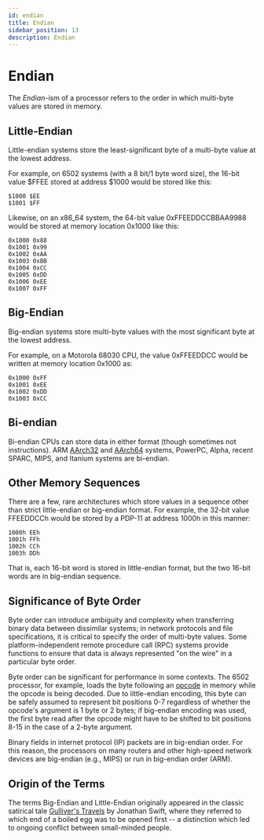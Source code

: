 ```yaml
---
id: endian
title: Endian
sidebar_position: 13
description: Endian
---
```


# Endian

The _Endian_-ism of a processor refers to the order in which multi-byte values are stored in memory.

## Little-Endian

Little-endian systems store the least-significant byte of a multi-byte value at the lowest address.

For example, on 6502 systems (with a 8 bit/1 byte word size), the 16-bit value $FFEE stored at address $1000 would be stored like this:

```assembly
$1000 $EE
$1001 $FF
```

Likewise, on an x86_64 system, the 64-bit value 0xFFEEDDCCBBAA9988 would be stored at memory location 0x1000 like this:

```assembly
0x1000 0x88
0x1001 0x99
0x1002 0xAA
0x1003 0xBB
0x1004 0xCC
0x1005 0xDD
0x1006 0xEE
0x1007 0xFF
```

## Big-Endian

Big-endian systems store multi-byte values with the most significant byte at the lowest address.

For example, on a Motorola 68030 CPU, the value 0xFFEEDDCC would be written at memory location 0x1000 as:

```assembly
0x1000 0xFF
0x1001 0xEE
0x1002 0xDD
0x1003 0xCC
```

## Bi-endian

Bi-endian CPUs can store data in either format (though sometimes not instructions). ARM [AArch32](/H-ARM/arm-v8.md) and [AArch64](/H-ARM/arm-v8.md) systems, PowerPC, Alpha, recent SPARC, MIPS, and Itanium systems are bi-endian.

## Other Memory Sequences

There are a few, rare architectures which store values in a sequence other than strict little-endian or big-endian format. For example, the 32-bit value FFEEDDCCh would be stored by a PDP-11 at address 1000h in this manner:

```assembly
1000h EEh
1001h FFh
1002h CCh
1003h DDh
```

That is, each 16-bit word is stored in little-endian format, but the two 16-bit words are in big-endian sequence.

## Significance of Byte Order

Byte order can introduce ambiguity and complexity when transferring binary data between dissimilar systems; in network protocols and file specifications, it is critical to specify the order of multi-byte values. Some platform-independent remote procedure call (RPC) systems provide functions to ensure that data is always represented "on the wire" in a particular byte order.

Byte order can be significant for performance in some contexts. The 6502 processor, for example, loads the byte following an [opcode](./opcode.md) in memory while the opcode is being decoded. Due to little-endian encoding, this byte can be safely assumed to represent bit positions 0-7 regardless of whether the opcode's argument is 1 byte or 2 bytes; if big-endian encoding was used, the first byte read after the opcode might have to be shifted to bit positions 8-15 in the case of a 2-byte argument.

Binary fields in internet protocol (IP) packets are in big-endian order. For this reason, the processors on many routers and other high-speed network devices are big-endian (e.g., MIPS) or run in big-endian order (ARM).

## Origin of the Terms

The terms Big-Endian and Little-Endian originally appeared in the classic satirical tale [Gulliver's Travels](https://www.gutenberg.org/files/829/829-h/829-h.htm) by Jonathan Swift, where they referred to which end of a boiled egg was to be opened first -- a distinction which led to ongoing conflict between small-minded people.
